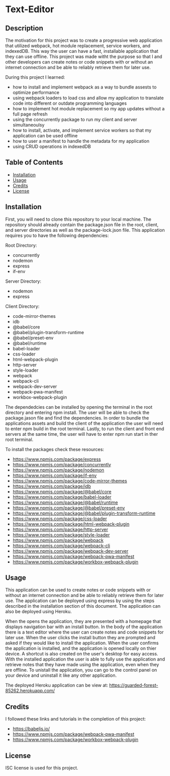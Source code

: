 # Text-Editor

## Description

The motivation for this project was to create a progressive web application that utilized webpack, hot module replacement, service workers, and indexedDB. This way the user can have a fast, installable application that they can use offline. This project was made witht the purpose so that I and other developers can create notes or code snippets with or without an internet connection and be able to reliably retrieve them for later use.

During this project I learned: 
- how to install and implement webpack as a way to bundle assests to optimize performance
- using webpack loaders to load css and allow my application to translate code into different or outdate programming languages
- how to implement hot module replacement so my app updates without a full page refresh
- using the concurrently package to run my client and server simultaneoulsy
- how to install, activate, and implement service workers so that my application can be used offline
- how to user a manifest to handle the metadata for my application
- using CRUD operations in indexedDB

## Table of Contents

- [Installation](#installation)
- [Usage](#usage)
- [Credits](#credits)
- [License](#license)

## Installation

First, you will need to clone this repository to your local machine. The repository should already contain the package.json file in the root, client, and server directories as well as the package-lock.json file. This application requires you to have the following dependencies:

Root Directory:
- concurrently 
- nodemon
- express
- if-env

Server Directory:
- nodemon
- express

Client Directory:
- code-mirror-themes
- idb
- @babel/core
- @babel/plugin-transform-runtime
- @babel/preset-env
- @babel/runtime
- babel-loader
- css-loader
- html-webpack-plugin
- http-server
- style-loader
- webpack
- webpack-cli
- webpack-dev-server
- webpack-pwa-manifest
- workbox-webpack-plugin

The dependedcies can be installed by opening the terminal in the root directory and entering npm install. The user will be able to check the package.jason file and find the dependencies. In order to bundle the applications assets and build the client of the application the user will need to enter npm build in the root terminal. Lastly, to run the client and front end servers at the same time, the user will have to enter npm run start in ther root terminal.

To install the packages check these resources:
- https://www.npmjs.com/package/express
- https://www.npmjs.com/package/concurrently
- https://www.npmjs.com/package/nodemon
- https://www.npmjs.com/package/if-env
- https://www.npmjs.com/package/code-mirror-themes
- https://www.npmjs.com/package/idb
- https://www.npmjs.com/package/@babel/core
- https://www.npmjs.com/package/babel-loader
- https://www.npmjs.com/package/@babel/runtime
- https://www.npmjs.com/package/@babel/preset-env
- https://www.npmjs.com/package/@babel/plugin-transform-runtime
- https://www.npmjs.com/package/css-loader
- https://www.npmjs.com/package/html-webpack-plugin
- https://www.npmjs.com/package/http-server
- https://www.npmjs.com/package/style-loader
- https://www.npmjs.com/package/webpack
- https://www.npmjs.com/package/webpack-cli
- https://www.npmjs.com/package/webpack-dev-server
- https://www.npmjs.com/package/webpack-pwa-manifest
- https://www.npmjs.com/package/workbox-webpack-plugin


## Usage

This application can be used to create notes or code snippets with or without an internet connection and be able to reliably retrieve them for later use. The application can be deployed using express by using the steps described in the installation section of this document. The application can also be deployed using Heroku. 

When the opens the application, they are presented with a homepage that displays navigation bar with an install button. In the body of the application there is a text editor where the user can create notes and code snippets for later use. When the user clicks the install button they are prompted and asked if they would like to install the application. When the user confirms the application is installed, and the application is opened locally on thier device. A shortcut is also created on the user's desktop for easy access. With the installed application the user is able to fully use the application and retrieve notes that they have made using the application, even when they are offline. To unistall the application, you can go to the control panel on your device and uninstall it like any other application.

The deployed Heroku application can be view at: https://guarded-forest-85262.herokuapp.com/

## Credits

I followed these links and tutorials in the completion of this project:

- https://babeljs.io/
- https://www.npmjs.com/package/webpack-pwa-manifest
- https://www.npmjs.com/package/workbox-webpack-plugin

## License

ISC license is used for this project.
